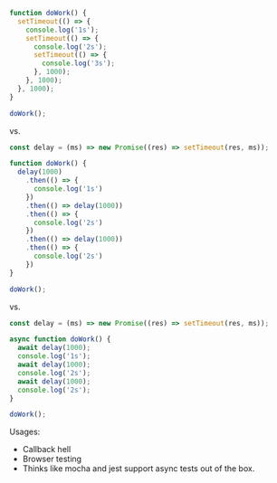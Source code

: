 ```js
function doWork() {
  setTimeout(() => {
    console.log('1s');
    setTimeout(() => {
      console.log('2s');
      setTimeout(() => {
        console.log('3s');
      }, 1000);
    }, 1000);
  }, 1000);
}

doWork();
```
vs. 

```js
const delay = (ms) => new Promise((res) => setTimeout(res, ms));

function doWork() {
  delay(1000)
    .then(() => {
      console.log('1s')
    })
    .then(() => delay(1000))
    .then(() => {
      console.log('2s')
    })
    .then(() => delay(1000))
    .then(() => {
      console.log('2s')
    })
}

doWork();
```

vs.
```js
const delay = (ms) => new Promise((res) => setTimeout(res, ms));

async function doWork() {
  await delay(1000);
  console.log('1s');
  await delay(1000);
  console.log('2s');
  await delay(1000);
  console.log('2s');
}

doWork();
```
Usages: 
* Callback hell
* Browser testing 
* Thinks like mocha and jest support async tests out of the box.